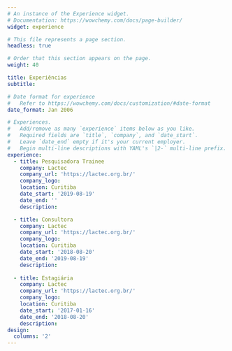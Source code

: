 ```yaml
---
# An instance of the Experience widget.
# Documentation: https://wowchemy.com/docs/page-builder/
widget: experience

# This file represents a page section.
headless: true

# Order that this section appears on the page.
weight: 40

title: Experiências
subtitle:

# Date format for experience
#   Refer to https://wowchemy.com/docs/customization/#date-format
date_format: Jan 2006

# Experiences.
#   Add/remove as many `experience` items below as you like.
#   Required fields are `title`, `company`, and `date_start`.
#   Leave `date_end` empty if it's your current employer.
#   Begin multi-line descriptions with YAML's `|2-` multi-line prefix.
experience:
  - title: Pesquisadora Trainee
    company: Lactec
    company_url: 'https://lactec.org.br/'
    company_logo: 
    location: Curitiba
    date_start: '2019-08-19'
    date_end: ''
    description: 

  - title: Consultora
    company: Lactec
    company_url: 'https://lactec.org.br/'
    company_logo: 
    location: Curitiba
    date_start: '2018-08-20'
    date_end: '2019-08-19'
    description: 
    
  - title: Estagiária
    company: Lactec
    company_url: 'https://lactec.org.br/'
    company_logo: 
    location: Curitiba
    date_start: '2017-01-16'
    date_end: '2018-08-20'
    description: 
design:
  columns: '2'
---
```


